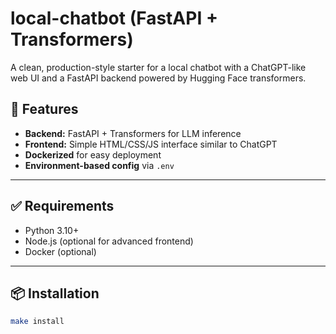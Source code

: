 # local-chatbot (FastAPI + Transformers)
A clean, production-style starter for a local chatbot with a ChatGPT-like web UI and a FastAPI backend powered by Hugging Face transformers.

## 🚀 Features
- **Backend:** FastAPI + Transformers for LLM inference
- **Frontend:** Simple HTML/CSS/JS interface similar to ChatGPT
- **Dockerized** for easy deployment
- **Environment-based config** via `.env`

---

## ✅ Requirements
- Python 3.10+
- Node.js (optional for advanced frontend)
- Docker (optional)

---

## 📦 Installation
```bash
make install
